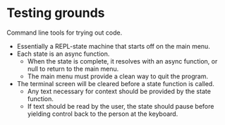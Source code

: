 # Testing grounds

Command line tools for trying out code.

* Essentially a REPL-state machine that starts off on the main menu.
* Each state is an async function.
    * When the state is complete, it resolves with an async function, or null to return to the main menu.
    * The main menu must provide a clean way to quit the program.
* The terminal screen will be cleared before a state function is called.
    * Any text necessary for context should be provided by the state function.
    * If text should be read by the user, the state should pause before yielding control back to the person at the keyboard.
